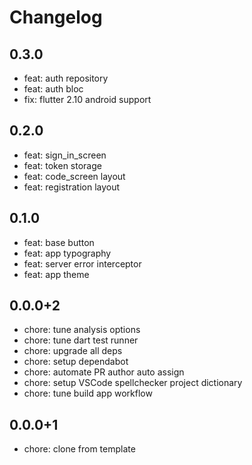 # Changelog

## 0.3.0

- feat: auth repository
- feat: auth bloc
- fix: flutter 2.10 android support

## 0.2.0

- feat: sign_in_screen
- feat: token storage
- feat: code_screen layout
- feat: registration layout

## 0.1.0

- feat: base button
- feat: app typography
- feat: server error interceptor
- feat: app theme

## 0.0.0+2

- chore: tune analysis options
- chore: tune dart test runner
- chore: upgrade all deps
- chore: setup dependabot
- chore: automate PR author auto assign
- chore: setup VSCode spellchecker project dictionary
- chore: tune build app workflow

## 0.0.0+1

- chore: clone from template
